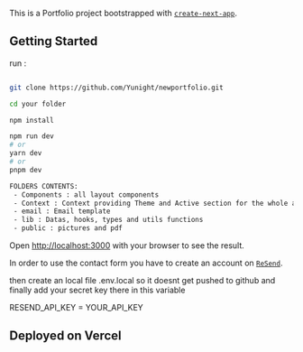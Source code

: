 This is a Portfolio project bootstrapped with [`create-next-app`](https://github.com/vercel/next.js/tree/canary/packages/create-next-app).

## Getting Started


run :
```bash

git clone https://github.com/Yunight/newportfolio.git

cd your folder

npm install

npm run dev
# or
yarn dev
# or
pnpm dev
```
```bash
FOLDERS CONTENTS:
 - Components : all layout components
 - Context : Context providing Theme and Active section for the whole app
 - email : Email template
 - lib : Datas, hooks, types and utils functions
 - public : pictures and pdf

```
Open [http://localhost:3000](http://localhost:3000) with your browser to see the result.

In order to use the contact form you have to create an account on [`ReSend`](https://resend.com/overview]).

then create an local file .env.local so it doesnt get pushed to github and finally add your secret key there in this variable

RESEND_API_KEY = YOUR_API_KEY

## Deployed on Vercel


